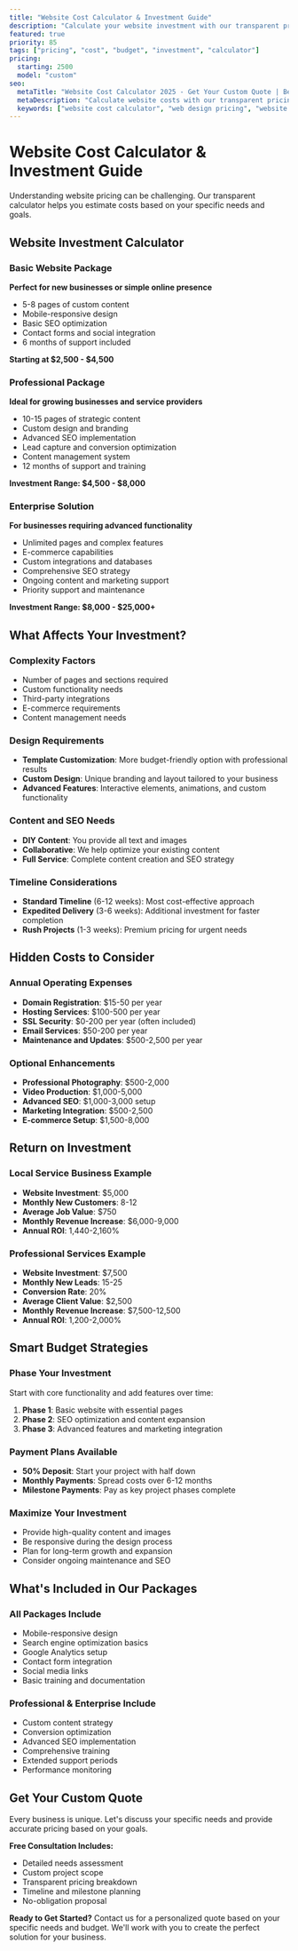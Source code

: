 ```yaml
---
title: "Website Cost Calculator & Investment Guide"
description: "Calculate your website investment with our transparent pricing guide. Understand costs, get estimates, and plan your budget for maximum ROI."
featured: true
priority: 85
tags: ["pricing", "cost", "budget", "investment", "calculator"]
pricing:
  starting: 2500
  model: "custom"
seo:
  metaTitle: "Website Cost Calculator 2025 - Get Your Custom Quote | Beach Bird Studios"
  metaDescription: "Calculate website costs with our transparent pricing guide. Get custom quotes, understand pricing factors, and plan your investment wisely."
  keywords: ["website cost calculator", "web design pricing", "website investment", "web development cost"]
---
```


# Website Cost Calculator & Investment Guide

Understanding website pricing can be challenging. Our transparent calculator helps you estimate costs based on your specific needs and goals.

## Website Investment Calculator

### Basic Website Package
**Perfect for new businesses or simple online presence**
- 5-8 pages of custom content
- Mobile-responsive design
- Basic SEO optimization
- Contact forms and social integration
- 6 months of support included

**Starting at $2,500 - $4,500**

### Professional Package
**Ideal for growing businesses and service providers**
- 10-15 pages of strategic content
- Custom design and branding
- Advanced SEO implementation
- Lead capture and conversion optimization
- Content management system
- 12 months of support and training

**Investment Range: $4,500 - $8,000**

### Enterprise Solution
**For businesses requiring advanced functionality**
- Unlimited pages and complex features
- E-commerce capabilities
- Custom integrations and databases
- Comprehensive SEO strategy
- Ongoing content and marketing support
- Priority support and maintenance

**Investment Range: $8,000 - $25,000+**

## What Affects Your Investment?

### Complexity Factors
- Number of pages and sections required
- Custom functionality needs
- Third-party integrations
- E-commerce requirements
- Content management needs

### Design Requirements
- **Template Customization**: More budget-friendly option with professional results
- **Custom Design**: Unique branding and layout tailored to your business
- **Advanced Features**: Interactive elements, animations, and custom functionality

### Content and SEO Needs
- **DIY Content**: You provide all text and images
- **Collaborative**: We help optimize your existing content
- **Full Service**: Complete content creation and SEO strategy

### Timeline Considerations
- **Standard Timeline** (6-12 weeks): Most cost-effective approach
- **Expedited Delivery** (3-6 weeks): Additional investment for faster completion
- **Rush Projects** (1-3 weeks): Premium pricing for urgent needs

## Hidden Costs to Consider

### Annual Operating Expenses
- **Domain Registration**: $15-50 per year
- **Hosting Services**: $100-500 per year
- **SSL Security**: $0-200 per year (often included)
- **Email Services**: $50-200 per year
- **Maintenance and Updates**: $500-2,500 per year

### Optional Enhancements
- **Professional Photography**: $500-2,000
- **Video Production**: $1,000-5,000
- **Advanced SEO**: $1,000-3,000 setup
- **Marketing Integration**: $500-2,500
- **E-commerce Setup**: $1,500-8,000

## Return on Investment

### Local Service Business Example
- **Website Investment**: $5,000
- **Monthly New Customers**: 8-12
- **Average Job Value**: $750
- **Monthly Revenue Increase**: $6,000-9,000
- **Annual ROI**: 1,440-2,160%

### Professional Services Example  
- **Website Investment**: $7,500
- **Monthly New Leads**: 15-25
- **Conversion Rate**: 20%
- **Average Client Value**: $2,500
- **Monthly Revenue Increase**: $7,500-12,500
- **Annual ROI**: 1,200-2,000%

## Smart Budget Strategies

### Phase Your Investment
Start with core functionality and add features over time:
1. **Phase 1**: Basic website with essential pages
2. **Phase 2**: SEO optimization and content expansion
3. **Phase 3**: Advanced features and marketing integration

### Payment Plans Available
- **50% Deposit**: Start your project with half down
- **Monthly Payments**: Spread costs over 6-12 months
- **Milestone Payments**: Pay as key project phases complete

### Maximize Your Investment
- Provide high-quality content and images
- Be responsive during the design process
- Plan for long-term growth and expansion
- Consider ongoing maintenance and SEO

## What's Included in Our Packages

### All Packages Include
- Mobile-responsive design
- Search engine optimization basics
- Google Analytics setup
- Contact form integration  
- Social media links
- Basic training and documentation

### Professional & Enterprise Include
- Custom content strategy
- Conversion optimization
- Advanced SEO implementation
- Comprehensive training
- Extended support periods
- Performance monitoring

## Get Your Custom Quote

Every business is unique. Let's discuss your specific needs and provide accurate pricing based on your goals.

**Free Consultation Includes:**
- Detailed needs assessment
- Custom project scope
- Transparent pricing breakdown
- Timeline and milestone planning
- No-obligation proposal

**Ready to Get Started?**
Contact us for a personalized quote based on your specific needs and budget. We'll work with you to create the perfect solution for your business.